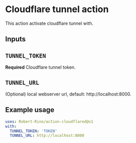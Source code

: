 # Cloudflare tunnel action

This action activate cloudflare tunnel with.

## Inputs

## `TUNNEL_TOKEN`

**Required** Cloudflare tunnel token.

## `TUNNEL_URL`

(Optional) local webserver url, default: http://localhost:8000.


## Example usage

```yaml
uses: Robert-Rino/action-cloudflared@v1
with:
  TUNNEL_TOKEN: 'TOKEN'
  TUNNEL_URL: http://localhost:8000
```
